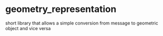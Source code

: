 # geometry_representation
short library that allows a simple conversion from message to geometric object and vice versa
